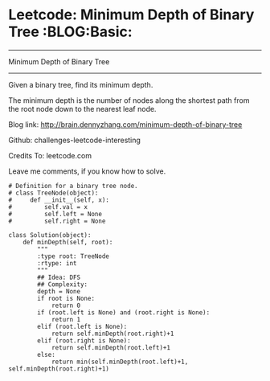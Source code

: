 # Leetcode: Minimum Depth of Binary Tree     :BLOG:Basic:


---

Minimum Depth of Binary Tree  

---

Given a binary tree, find its minimum depth.  

The minimum depth is the number of nodes along the shortest path from the root node down to the nearest leaf node.  

Blog link: <http://brain.dennyzhang.com/minimum-depth-of-binary-tree>  

Github: challenges-leetcode-interesting  

Credits To: leetcode.com  

Leave me comments, if you know how to solve.  

    # Definition for a binary tree node.
    # class TreeNode(object):
    #     def __init__(self, x):
    #         self.val = x
    #         self.left = None
    #         self.right = None
    
    class Solution(object):
        def minDepth(self, root):
            """
            :type root: TreeNode
            :rtype: int
            """
            ## Idea: DFS
            ## Complexity:
            depth = None
            if root is None:
                return 0
            if (root.left is None) and (root.right is None):
                return 1
            elif (root.left is None):
                return self.minDepth(root.right)+1
            elif (root.right is None):
                return self.minDepth(root.left)+1
            else:
                return min(self.minDepth(root.left)+1, self.minDepth(root.right)+1)